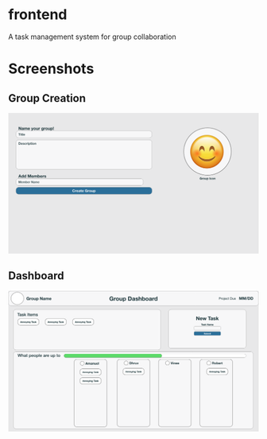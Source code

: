 # frontend
A task management system for group collaboration

# Screenshots
## Group Creation
![screenshot1](https://github.com/taskhack/frontend/blob/main/groupCreation.png)

## Dashboard
![screenshot1](https://github.com/taskhack/frontend/blob/main/groupDashboard.png)

